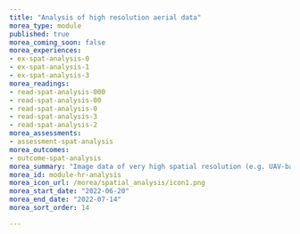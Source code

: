 ```yaml
---
title: "Analysis of high resolution aerial data"
morea_type: module
published: true
morea_coming_soon: false
morea_experiences:
- ex-spat-analysis-0
- ex-spat-analysis-1
- ex-spat-analysis-3
morea_readings:
- read-spat-analysis-000
- read-spat-analysis-00
- read-spat-analysis-0
- read-spat-analysis-3
- read-spat-analysis-2
morea_assessments:   
- assessment-spat-analysis
morea_outcomes:
- outcome-spat-analysis
morea_summary: "Image data of very high spatial resolution (e.g. UAV-based orthoimages), place very high demands on methods and processing. The established methods are: object-based image analysis (OBIA), machine learning (ML) and deep learning (DL) . DL is usually the most efficient but also the most complex. However, OBIA provides good results with comparatively simple application."
morea_id: module-hr-analysis
morea_icon_url: /morea/spatial_analysis/icon1.png
morea_start_date: "2022-06-20"
morea_end_date: "2022-07-14"
morea_sort_order: 14

---
```


